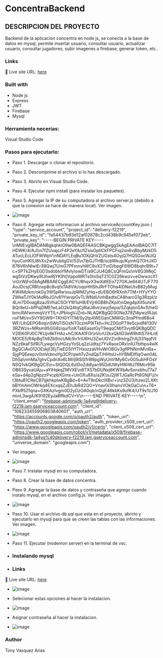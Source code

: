 # ConcentraBackend

## DESCRIPCION DEL PROYECTO

Backend de la aplicacion concentra en node js, se conecta a la base de datos en mysql, permite insertar usuario, consultar usuario, actualizar usuario, consultar jugadores, subir imagenes a firebase, generar token, etc..

### Links
📌 Live site URL: [here](https://github.com/Tonyva002/nodeBackend)

### Built with

- Node js
- Express
- JWT
- Firebase
- Mysql

### Herramienta necerias:

Visual Studio Code

### Pasos para ejecutarlo:

- Paso 1. Descargar o clonar el repositorio.
  
- Paso 2. Descomprime el archivo si lo has descargado.
  
- Paso 3. Abrirlo en Visual Studio Code.
  
- Paso 4. Ejecutar npm install (para instalar los paquetes).
  
- Paso 5. Agregar la IP de su computadora al archivo server.js (debido a que la conexion se hace de manera local). Ver imagen.
- ![image](https://github.com/user-attachments/assets/06fe1148-d11b-411a-af7e-9974b5b1662d)

- Paso 6. Agregar esta informacion al archivo serviceAccountKey.json ( "type": "service_account",
  "project_id": "delivery-f2219",
  "private_key_id": "fa54437b93d12af02878c2cd438b9c945ef072eb",
  "private_key": "-----BEGIN PRIVATE KEY-----\nMIIEvgIBADANBgkqhkiG9w0BAQEFAASCBKgwggSkAgEAAoIBAQC7lTHDWK/4/AJi\n7fZUvajcrF4P2eYAcfIZsisGptlCkFPCFiq2sn6vjBbyMzkD5ATucLEcLlOFWWpV\nNDAYLEqBu1OXjQhVZUGsts4OyjQ7HQ5GocWJlQhyuCoHKtU8hXx2wWubilgGV/53\n7ibGJTHB/scbWkup/KyinhQ7OHJXO876V6hNlwlEr38Qwj7UmG7PFmnvhWC8vX2T\nD/bpgF6WD8bqhrB9t+7c+SPTkZHyEGD3sdobtoYMvIyIowDT/a9CJU4Q8CsQFmQx\nV6G3MkjCwg5tVzDKwylRJhwRjYK9VjVppoWRTs0toSqT21C0Z26kwzv+eOwwzcX1\n0zWjFoGbAgMBAAECggEACYU8hqvX3wXdIEEo727GKJe6it4UTJF770AoJDcsjCRR\nxp8c8vqfxTA8Vlk/oqoHHShJRrFTOha4lDNeUtvB82yMvgKW4Mzkm/okGy3WSpRw\nuJpWMZyHq+dUEBO6rRXnh7TM+HYyYYOZWkeTJY0k1AdRbJO/v81YiwvpGvTLWNdU\nhBadtsCA8harcG1g3RzpI/z4Lm7D0oag8zaJSVhaCSOrYW1uH8/EVjr6GB8hZKpX\nQeg4pXit5unirKBQr8eU+bfPsjDME1wLaO2kQ4tqCjiRaU8virzwyj5epa/SZqkp\nSAv1l/heGbmcRAfwmmqVzYTlL+JPblogVJZrd+NLAQKBgQD3GNa379ZIAywzlRJp\nxFMt/vvSVY9GW9+TKHGY1TM/Sy2tp4WEGanCMWQc3nsPfmd68o4WF/LlhQEPG8vq\nSWoTl5OxNT0czmP9ITkh+HcZ0GoPT9e5cjvdNl130V3RZWzx+MRsm95GG8ziqui1\nKTabEasstGyT9eqqCM/f3vyt6QKBgQDCV2lEK0PJ0C7KUjv6kTHAz+hC/KAA1F0r\nVcrU2kxQkliD3eWRt4tS7iHLnEM0CE5/R4pBqTh9Zb9ncUMc9v1rIU6HJ3ZwUGV2\n9mIrgZhXj331qqfVINZz6kaFSifRi7LywgcVyHGzyYoSLq2zlJdtsz7YvRaoxORx\nIU7bthps4wKBgQCiAv012OEskjf3EjTieED5lYfTHxozzaVHvWrOBGv3gflPNNmM\nBa+SjgPQEeep/v0mVcbnoYg3CP/qwhTvZndQpT/HHtsU+hYBMDlflqOwn0ALDhSp\nmMa7ghvCpdnXo6LM/Ij9lS0l1rB9pgWyUnVlMy6Cv0G5ubHFDsYNSQ1vkQKBgQC5\n+SIQDQL6zlDoZddlyan95DdUWyHWiWJ7RMcr95bOB63SyvaUAju+aYlHqkqZMVXE\n8TX57bDUNxj6KWXbAvSxnxbhuT7a7eSa+d4p2gNpzzPvcpbXGmx+UnOXu8Xs/a2K\nJ2jWTJGaRcPt8GNjFU/vt3btu81CReCB7ijjkhkplwKBgBd+6+AvT9nDkclXBv/+\nz3ZU3/hzeo2LXKtbBYmAmOWrkq4EXcxqqZJEhJbR42QO+Vnav0i3IhanvVOkGaCu\n+T6+PXkff5Zfqna+GXKAzIvgm0D2yDzOA0qb/nQgE46kkKs9ufK4/UT9x1I/J10m\nL3wgA/K9192EyJa8ffkdCV+V\n-----END PRIVATE KEY-----\n",
  "client_email": "firebase-adminsdk-1a4yg@delivery-f2219.iam.gserviceaccount.com",
  "client_id": "106233455906803840601",
  "auth_uri": "https://accounts.google.com/o/oauth2/auth",
  "token_uri": "https://oauth2.googleapis.com/token",
  "auth_provider_x509_cert_url": "https://www.googleapis.com/oauth2/v1/certs",
  "client_x509_cert_url": "https://www.googleapis.com/robot/v1/metadata/x509/firebase-adminsdk-1a4yg%40delivery-f2219.iam.gserviceaccount.com",
  "universe_domain": "googleapis.com")

- Ver imagen.
- ![image](https://github.com/user-attachments/assets/ac2c093a-9e3d-43d2-ba25-26f60ead9103)

  
- Paso 7. Instalar mysql en su computadora.

- Paso 8. Crear la base de datos concentra.
  
- Paso 9. Agregar la base de datos y contraseña que agrego cuando instalo mysql, en el archivo config.js. Ver imagen.
  
- ![image](https://github.com/user-attachments/assets/d3b045bc-ec05-4691-afac-c8a7a001ba1a)

  
- Paso 10. Usar el archivo db.sql  que esta en el proyecto, abrirlo y ejecutarlo en mysql para que se creen las tablas con las informaciones. Ver imagen.

- ![image](https://github.com/user-attachments/assets/e3f417c6-0d8d-45b4-85e2-f730ed98bd56)

  
- Paso 11. Ejecutar (nodemon server) en la terminal de vsc.

- ### Instalando mysql
- ### Links
📌 Live site URL: [here](https://www.mysql.com/downloads/)

- ![image](https://github.com/user-attachments/assets/6521d6ba-6592-4b80-acb6-d2f05a42b49b)

- Selecionar estas opciones al hacer la instalacion.

- ![image](https://github.com/user-attachments/assets/9fb9c975-060c-48c3-a171-93b80962adf1)

- Asignar contraseña al hacer la instalacion.

- ![image](https://github.com/user-attachments/assets/eee9fd91-7d4d-4fe4-8a5d-50d11cc7a264)




### Author

Tony Vasquez Arias
